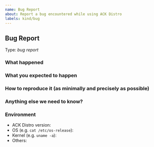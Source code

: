 ```yaml
---
name: Bug Report
about: Report a bug encountered while using ACK Distro
labels: kind/bug
---
```


<!-- Please use this template while reporting a bug and provide as much info as possible. Not doing so may result in your bug not being addressed in a timely manner. Thanks!

Please try to use English to describe your issue, or at least provide a snippet of English translation.
-->

Bug Report
---

Type: *bug report*

### What happened

### What you expected to happen

### How to reproduce it (as minimally and precisely as possible)

### Anything else we need to know?

### Environment
- ACK Distro version:
- OS (e.g. `cat /etc/os-release`):
- Kernel (e.g. `uname -a`):
- Others: